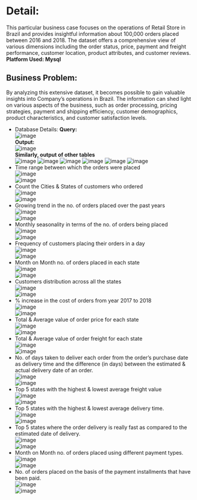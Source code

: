# Detail:
This particular business case focuses on the operations of Retail Store in Brazil and provides insightful information about 100,000 orders placed between 2016 and 2018. The dataset offers a comprehensive view of various dimensions including the order status, price, payment and freight performance, customer location, product attributes, and customer reviews.<br>
**Platform Used: Mysql**

## Business Problem:
By analyzing this extensive dataset, it becomes possible to gain valuable insights into Company’s operations in Brazil. The information can shed light on various aspects of the business, such as order processing, pricing strategies, payment and shipping efficiency, customer demographics, product characteristics, and customer satisfaction levels.

- Database Details:
**Query:**<br>
![image](https://github.com/IshanSarkar/Portfolio/assets/160044904/07bd3088-4175-4625-9221-b233f0041cb7)<br>
**Output:**<br>
![image](https://github.com/IshanSarkar/Portfolio/assets/160044904/72d5283d-dfd6-4cfd-b1cf-62635d5ac2c9)<br>
**Similarly, output of other tables**<br>
![image](https://github.com/IshanSarkar/Portfolio/assets/160044904/baf0afae-6562-4a65-814f-30bc53a6f680)    ![image](https://github.com/IshanSarkar/Portfolio/assets/160044904/c048ea9c-50e0-4a57-9330-4b6db06eaa69)    ![image](https://github.com/IshanSarkar/Portfolio/assets/160044904/ad6784df-deae-4a2c-b68d-ee07b39ef74f)    ![image](https://github.com/IshanSarkar/Portfolio/assets/160044904/3f0e403a-2e64-4865-9035-281606a4b2f4)     ![image](https://github.com/IshanSarkar/Portfolio/assets/160044904/b22fdd75-b060-44a3-8c8e-0ae3c7af6972)    ![image](https://github.com/IshanSarkar/Portfolio/assets/160044904/bf676bda-cf17-4838-be77-4aff1221c25f)<br>
- Time range between which the orders were placed<br>
  ![image](https://github.com/IshanSarkar/Portfolio/assets/160044904/17ab861c-aae2-4791-b70a-c850f16a4ccd)<br>
  ![image](https://github.com/IshanSarkar/Portfolio/assets/160044904/d1400bd6-b88a-4293-b3e9-65291c78cb1b)<br>
- Count the Cities & States of customers who ordered<br>
  ![image](https://github.com/IshanSarkar/Portfolio/assets/160044904/245325fc-dc5b-424e-9c10-ae89d5a6fb26)<br>
  ![image](https://github.com/IshanSarkar/Portfolio/assets/160044904/55b457de-b5cc-45a2-9818-49599eed02f6)<br>
- Growing trend in the no. of orders placed over the past years<br>
  ![image](https://github.com/IshanSarkar/Portfolio/assets/160044904/dca3cdfb-3c62-4a59-9340-af85f4c0dfa2)<br>
  ![image](https://github.com/IshanSarkar/Portfolio/assets/160044904/32d3c858-b7d5-4413-af8a-50ec3c3754f6)<br>
-  Monthly seasonality in terms of the no. of orders being placed<br>
  ![image](https://github.com/IshanSarkar/Portfolio/assets/160044904/092ca751-6f4f-417b-a4f8-0fb4d280a24b)<br>
  ![image](https://github.com/IshanSarkar/Portfolio/assets/160044904/5131e10d-06ae-4143-85df-ab41eba7095e)<br>
- Frequency of customers placing their orders in a day<br>
  ![image](https://github.com/IshanSarkar/Portfolio/assets/160044904/8c674ba5-b357-4f54-8002-024973720453)<br>
  ![image](https://github.com/IshanSarkar/Portfolio/assets/160044904/20d8bf3a-3251-48a2-b319-72a946a9e4cf)<br>
- Month on Month no. of orders placed in each state<br>
  ![image](https://github.com/IshanSarkar/Portfolio/assets/160044904/79232531-a135-4626-bce9-ddb32d9815e2)<br>
  ![image](https://github.com/IshanSarkar/Portfolio/assets/160044904/566cb611-d2c6-4e3f-891a-8f2ef8dab750)<br>
- Customers distribution across all the states<br>
  ![image](https://github.com/IshanSarkar/Portfolio/assets/160044904/6e3a8fd1-3e7a-447e-8861-9d485f888c78)<br>
  ![image](https://github.com/IshanSarkar/Portfolio/assets/160044904/cba8fa75-0b65-4781-9779-ddba5d1883f4)<br>
- % increase in the cost of orders from year 2017 to 2018<br>
  ![image](https://github.com/IshanSarkar/Portfolio/assets/160044904/dbaed51a-d20b-4821-8e1a-1b83447fe44e)<br>
  ![image](https://github.com/IshanSarkar/Portfolio/assets/160044904/2c2ccf03-4a6a-452c-8def-de3910371d9d)<br>
- Total & Average value of order price for each state<br>
  ![image](https://github.com/IshanSarkar/Portfolio/assets/160044904/974e2c2e-5742-4c59-8d4b-92ac9fecd7b6)<br>
  ![image](https://github.com/IshanSarkar/Portfolio/assets/160044904/6c7ba1d2-ddec-4cde-b002-4af6d017da4b)<br>
- Total & Average value of order freight for each state<br>
  ![image](https://github.com/IshanSarkar/Portfolio/assets/160044904/9625615a-a7af-4244-b0d3-419da83588b3)<br>
  ![image](https://github.com/IshanSarkar/Portfolio/assets/160044904/b51708ae-8cdf-4cad-b4d9-cbe697703fd9)<br>
- No. of days taken to deliver each order from the order’s purchase date as delivery time and the difference (in days) between the estimated & actual delivery date of an order.<br>
  ![image](https://github.com/IshanSarkar/Portfolio/assets/160044904/9ac77baa-9cab-4660-8e91-dae42a110217)<br>
  ![image](https://github.com/IshanSarkar/Portfolio/assets/160044904/fd06d2de-7d07-4ff9-85ae-16a6683b26a3)<br>
- Top 5 states with the highest & lowest average freight value<br>
  ![image](https://github.com/IshanSarkar/Portfolio/assets/160044904/c68a0e47-4826-49c1-9563-c6b15e346e2f)<br>
  ![image](https://github.com/IshanSarkar/Portfolio/assets/160044904/6b844ad0-92e8-422e-b989-a871011ec747)<br>
- Top 5 states with the highest & lowest average delivery time.<br>
  ![image](https://github.com/IshanSarkar/Portfolio/assets/160044904/019427eb-a40c-4eaa-ba8d-95478b4ce863)<br>
  ![image](https://github.com/IshanSarkar/Portfolio/assets/160044904/5a9837cf-18ee-4bb9-9592-f06b58d73fea)<br>
- Top 5 states where the order delivery is really fast as compared to the estimated date of delivery.<br>
  ![image](https://github.com/IshanSarkar/Portfolio/assets/160044904/4fb98912-affb-4b92-a84d-fecf87f33ce0)<br>
  ![image](https://github.com/IshanSarkar/Portfolio/assets/160044904/fe18ce18-15ad-4ec4-8c04-1fedb790a10a)<br>
- Month on Month no. of orders placed using different payment types.<br>
  ![image](https://github.com/IshanSarkar/Portfolio/assets/160044904/9dcae54c-fe5d-4f5c-845e-5fba07722d36)<br>
  ![image](https://github.com/IshanSarkar/Portfolio/assets/160044904/cdf3ba8c-7b80-4ad5-9a72-48f656cb7f70)<br>
- No. of orders placed on the basis of the payment installments that have been paid.<br>
  ![image](https://github.com/IshanSarkar/Portfolio/assets/160044904/f9e32433-94ea-4b6c-89c4-1c5345409ba7)<br>
  ![image](https://github.com/IshanSarkar/Portfolio/assets/160044904/a8d72b14-7ac0-4a24-a162-31c406240665)<br>



















